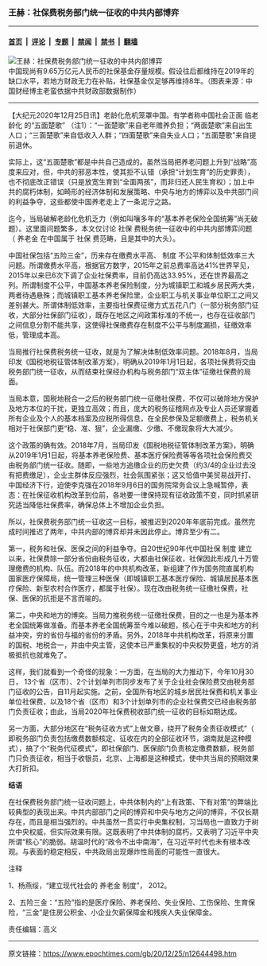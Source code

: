 ### 王赫：社保费税务部门统一征收的中共内部博弈

---

#### [首页](../../../..?n12644498) &nbsp;|&nbsp; [评论](../../../../../epoch-comment?n12644498) &nbsp;|&nbsp; [专题](../../../../../epoch-special?n12644498) &nbsp;|&nbsp; [禁闻](../../../../../epoch-news?n12644498) &nbsp;|&nbsp; [禁书](../../../../../books?n12644498) &nbsp;|&nbsp; [翻墙](https://github.com/gfw-breaker/nogfw/blob/master/README.md?n12644498)


<div><img alt="王赫：社保费税务部门统一征收的中共内部博弈" class="attachment-djy_600_400 size-djy_600_400 wp-post-image" src="https://i.epochtimes.com/assets/uploads/2020/09/3ed0b9cc3277dec43edf7cd1efa9f01c-600x400.png"/>
<div class="caption">
 中国现尚有9.65万亿元人民币的社保基金存量规模。假设往后都维持在2019年的缺口水平，若地方财政无力在补贴，社保基金仅足够再维持8年。（图表来源：中国财经博主老蛮依据中共财政部数据制作）
</div></div><hr/><div class="post_content" id="artbody" itemprop="articleBody">
 <!-- article content begin -->
 <p>
  【大纪元2020年12月25日讯】老龄化危机笼罩中国。有学者称中国社会正面
  <ok href="https://www.epochtimes.com/gb/tag/%E4%B8%B4%E8%80%81%E9%BE%84%E5%8C%96.html">
   临老龄化
  </ok>
  的“五面楚歌” （注1）：“一面楚歌”来自老年赡养负担；“两面楚歌”来自出生人口；“三面楚歌”来自低收入人群；“四面楚歌”来自失业人口；“五面楚歌”来自提前退休。
 </p>
 <p>
  实际上，这“五面楚歌”都是中共自己造成的。虽然当局把养老问题上升到“战略”高度来应对，但，中共的邪恶本性，使其拒不认错（承担“计划生育”的历史罪责），也不彻底改正错误（只是放宽生育到“全面两孩”，而非归还人民生育权）；加上中共的腐朽体制，如畸形的经济体制和发展策略、中央与地方的博弈以及中共部门间的利益争夺，这些都使中国养老走上了一条泥泞之路。
 </p>
 <p>
  迄今，当局破解老龄化危机乏力（例如叫嚷多年的“基本养老保险全国统筹”尚无破题）。这里面问题繁多，本文仅讨论
  <ok href="https://www.epochtimes.com/gb/tag/%E7%A4%BE%E4%BF%9D.html">
   社保
  </ok>
  费税务统一征收中的中共内部博弈问题（
  <ok href="https://www.epochtimes.com/gb/tag/%E5%85%BB%E8%80%81%E9%87%91.html">
   养老金
  </ok>
  在中国属于
  <ok href="https://www.epochtimes.com/gb/tag/%E7%A4%BE%E4%BF%9D.html">
   社保
  </ok>
  费范畴，且是其中的大头）。
 </p>
 <p>
  中国社保包括“五险三金”，历来存在缴费水平高、
  <ok href="https://www.epochtimes.com/gb/tag/%E5%88%B6%E5%BA%A6.html">
   制度
  </ok>
  不公平和体制低效率三大问题。所谓缴费水平高，根据官方数字，2015年之前总费率高达41%世界罕见，2015年以来已6次下调了企业社保费率，目前仍高达33.95%，还在世界最高之列。所谓制度不公平，中国基本养老保险制度，分为城镇职工和城乡居民两大类，两者待遇悬殊；而城镇职工基本养老保险里，企业职工与机关事业单位职工之间又差别甚大。所谓体制低效率，主要指社保费征缴方式五花八门（一部分税务部门征收，大部分社保部门征收），既存在地区之间政策标准的不统一，也存在征收部门之间信息分割不能共享，这使得社保缴费存在制度不公平与制度漏损，征缴效率低，管理成本高。
 </p>
 <p>
  当局推行社保费税务统一征收，就是为了解决体制低效率问题。2018年8月，当局印发《国税地税征管体制改革方案》，明确从2019年1月1日起，各项社保费将交由税务部门统一征收，从而结束社保经办机构与税务部门“双主体”征缴社保费的局面。
 </p>
 <p>
  当局本意，国税地税合一之后的税务部门统一征缴社保费，不仅可以破除地方保护及地方本位的干扰，更独立高效；而且，庞大的税务征稽网点及专业人员还掌握着所有企业及个人的基本档案及应税所得信息，在全民参保及足额缴费上，税务机关相对于社保部门更“稳、准、狠”，企业漏缴、少缴、不缴现象将大大减少。
 </p>
 <p>
  这个政策的确有效。2018年7月，当局印发《国税地税征管体制改革方案》，明确从2019年1月1日起，将基本养老保险费、基本医疗保险费等等各项社会保险费交由税务部门统一征收。随即，一些地方追缴企业的历史欠费（约3/4的企业过去没有把费缴足），企业主群体反应强烈，社会氛围紧张；这又恰值中美贸易战开打、中国经济下行，迫使李克强在2018年9月6日的国务院常务会议上急喊暂停，表态：在社保征收机构改革到位前，各地要一律保持现有征收政策不变，同时抓紧研究适当降低社保费率，确保总体上不增加企业负担。
 </p>
 <p>
  所以，社保费税务部门统一征收这一目标，被推迟到2020年年底前完成。虽然完成时间推迟了两年，中共内部的博弈却并未因此停止。博弈至少有二。
 </p>
 <p>
  第一，税务和社保、医保之间的利益争夺。自20世纪90年代中国社保
  <ok href="https://www.epochtimes.com/gb/tag/%E5%88%B6%E5%BA%A6.html">
   制度
  </ok>
  建立以来，社保费除一部分省份由税务征收，大都由社保征收，社保因此形成几十万管理缴费的机构、队伍。而2018年的中共机构改革，新组建了作为国务院直属机构国家医疗保障局，统一管理三种医保（即城镇职工基本医疗保险、城镇居民基本医疗保险、新型农村合作医疗，都属于社保）。现在改由税务统一征缴社保费，社保、医保的抗拒是不言而喻的。
 </p>
 <p>
  第二，中央和地方的博奕。当局力推税务统一征缴社保费，目的之一也是为基本养老全国统筹做准备。而基本养老全国统筹至今难以破题，核心在于中央和地方的利益冲突，穷的省份与福的省份的矛盾。另外，2018年中共机构改革，将原来分置的国税、地税合一，并由中央主管，这使本已严重集权的中央权势更盛，地方的消极抵抗也就难免了。
 </p>
 <p>
  这样，我们就看到一个奇怪的现象：一方面，在当局的大力推动下，今年10月30日， 13个省（区市）、2个计划单列市同步发布了关于企业社会保险费交由税务部门征收的公告，自11月起实施。之前，全国所有地区的城乡居民社保费和机关事业单位社保费，以及18个省（区市）和3个计划单列市的企业社保费交已经由税务部门负责征收；由此，当局2020年社保费税收部门统一征收的目标如期达成。
 </p>
 <p>
  另一方面，大部分地区在“税务征收方式”上做文章，绕开了税务全责征收模式”（ 即税务部门负责包括缴费数额核定、征收在内的全部征收环节，湖南就是这种模式），搞了个“税务代征模式”，即社保部门、医保部门负责核定缴费数额，税务部门只负责征收，相当于收银员，北京、上海都是这种模式，使中共当局的预期效果大打折扣。
 </p>
 <p>
  <strong>
   结语
  </strong>
 </p>
 <p>
  在社保费税务部门统一征收问题上，中共体制内的“上有政策、下有对策”的弊端比较典型的表现出来。中共内部部门之间的博弈和中央与地方之间的博弈，不仅长期存在，而且是相当强烈的。中共虽然一贯实行中央集权制，习当局也一直致力于树立中央权威，但实际效果有限。这既表明了中共体制的腐朽，又表明了习近平中央所谓“核心”的脆弱。胡温时代的“政令不出中南海”，在习近平时代也未有根本改观。与表面的稳定相反，中共政局出现爆炸性局面的可能性一直很大。
 </p>
 <p>
  注释
 </p>
 <p>
  1、杨燕绥，“建立现代社会的
  <ok href="https://www.epochtimes.com/gb/tag/%E5%85%BB%E8%80%81%E9%87%91.html">
   养老金
  </ok>
  制度”， 2012。
 </p>
 <p>
  2、五险三金：“五险”指的是医疗保险、养老保险、失业保险、工伤保险、生育保险，“三金”是住房公积金、小企业欠薪保障金和残疾人失业保障金。
 </p>
 <p>
  责任编辑：高义
 </p>
 <!-- article content end -->
 <div id="below_article_ad">
 </div>
</div>


---

原文链接：https://www.epochtimes.com/gb/20/12/25/n12644498.htm